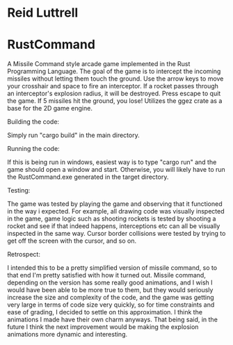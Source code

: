 # Reid Luttrell

# RustCommand

A Missile Command style arcade game implemented in the Rust Programming Language.
The goal of the game is to intercept the incoming missiles without letting them touch the ground. Use the arrow keys to move your crosshair and space to fire an interceptor.
If a rocket passes through an interceptor's explosion radius, it will be destroyed.
Press escape to quit the game. If 5 missiles hit the ground, you lose!
Utilizes the ggez crate as a base for the 2D game engine.

Building the code:

Simply run "cargo build" in the main directory.

Running the code:

If this is being run in windows, easiest way is to type "cargo run" and the game should open a window and start. Otherwise, you will likely have to run the RustCommand.exe generated in the target directory.

Testing:

The game was tested by playing the game and observing that it functioned in the way i expected.
For example, all drawing code was visually inspected in the game, game logic such as shooting rockets is tested by shooting a rocket and see if that indeed happens, interceptions etc can all be visually inspected in the same way. Cursor border collisions were tested by trying to get off the screen with the cursor, and so on.

Retrospect:

I intended this to be a pretty simplified version of missile command, so to that end I'm pretty satisfied with how it turned out. Missile command, depending on the version has some really good animations, and I wish I would have been able to be more true to them, but they would seriously increase the size and complexity of the code, and the game was getting very large in terms of code size very quickly, so for time constraints and ease of grading, I decided to settle on this approximation. I think the animations I made have their own charm anyways. That being said, in the future I think the next improvement would be making the explosion animations more dynamic and interesting.